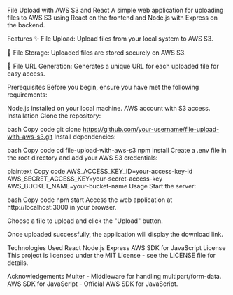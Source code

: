 File Upload with AWS S3 and React
A simple web application for uploading files to AWS S3 using React on the frontend and Node.js with Express on the backend.

Features
✨ File Upload: Upload files from your local system to AWS S3.

📂 File Storage: Uploaded files are stored securely on AWS S3.

🔗 File URL Generation: Generates a unique URL for each uploaded file for easy access.

Prerequisites
Before you begin, ensure you have met the following requirements:

Node.js installed on your local machine.
AWS account with S3 access.
Installation
Clone the repository:

bash
Copy code
git clone https://github.com/your-username/file-upload-with-aws-s3.git
Install dependencies:

bash
Copy code
cd file-upload-with-aws-s3
npm install
Create a .env file in the root directory and add your AWS S3 credentials:

plaintext
Copy code
AWS_ACCESS_KEY_ID=your-access-key-id
AWS_SECRET_ACCESS_KEY=your-secret-access-key
AWS_BUCKET_NAME=your-bucket-name
Usage
Start the server:

bash
Copy code
npm start
Access the web application at http://localhost:3000 in your browser.

Choose a file to upload and click the "Upload" button.

Once uploaded successfully, the application will display the download link.

Technologies Used
React
Node.js
Express
AWS SDK for JavaScript
License
This project is licensed under the MIT License - see the LICENSE file for details.

Acknowledgements
Multer - Middleware for handling multipart/form-data.
AWS SDK for JavaScript - Official AWS SDK for JavaScript.
